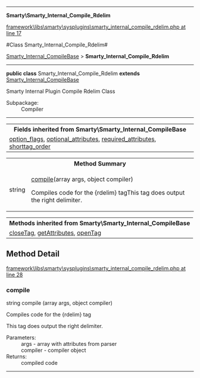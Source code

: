 

- - -

**Smarty\Smarty_Internal_Compile_Rdelim**


<a href="https://github.com/JeyDotC/Hirudo/blob/master/framework/libs/smarty/sysplugins/smarty_internal_compile_rdelim.php#L17" target='_blank'>framework\libs\smarty\sysplugins\smarty_internal_compile_rdelim.php at line 17</a>

#Class Smarty_Internal_Compile_Rdelim#

<a href="https://github.com/JeyDotC/Hirudo-docs/blob/master/Smarty/Smarty_Internal_CompileBase.md">Smarty_Internal_CompileBase</a>
 &gt; **Smarty_Internal_Compile_Rdelim**




- - -

<p><strong>public  class</strong> <span>Smarty_Internal_Compile_Rdelim</span>
<strong>extends</strong> <a href="https://github.com/JeyDotC/Hirudo-docs/blob/master/Smarty/Smarty_Internal_CompileBase.md">Smarty_Internal_CompileBase</a>

</p>

<div class="comment" id="overview_description"><p>Smarty Internal Plugin Compile Rdelim Class</p></div>

<dl>
<dt>Subpackage:</dt>
<dd>Compiler</dd>
</dl>


<hr />

<table class="inherit">
<tr><th colspan="2">Fields inherited from Smarty\Smarty_Internal_CompileBase</th></tr>
<tr><td><a href="https://github.com/JeyDotC/Hirudo-docs/blob/master/Smarty/Smarty_Internal_CompileBase.md#option_flags">option_flags</a>, <a href="https://github.com/JeyDotC/Hirudo-docs/blob/master/Smarty/Smarty_Internal_CompileBase.md#optional_attributes">optional_attributes</a>, <a href="https://github.com/JeyDotC/Hirudo-docs/blob/master/Smarty/Smarty_Internal_CompileBase.md#required_attributes">required_attributes</a>, <a href="https://github.com/JeyDotC/Hirudo-docs/blob/master/Smarty/Smarty_Internal_CompileBase.md#shorttag_order">shorttag_order</a></td></tr></table>

<table id="summary_method">
<tr><th colspan="2">Method Summary</th></tr>
<tr>
<td><span class='k'></span> <span class='nx'>string</span></td>
<td class="description"><p class="name"><a href="#compile">compile</a>(array args, object compiler)</p><p class="description">Compiles code for the {rdelim} tagThis tag does output the right delimiter.</p></td>
</tr>
</table>

<table class="inherit">
<tr><th colspan="2">Methods inherited from Smarty\Smarty_Internal_CompileBase</th></tr>
<tr><td><a href="https://github.com/JeyDotC/Hirudo-docs/blob/master/Smarty/Smarty_Internal_CompileBase.md#closetag">closeTag</a>, <a href="https://github.com/JeyDotC/Hirudo-docs/blob/master/Smarty/Smarty_Internal_CompileBase.md#getattributes">getAttributes</a>, <a href="https://github.com/JeyDotC/Hirudo-docs/blob/master/Smarty/Smarty_Internal_CompileBase.md#opentag">openTag</a></td></tr></table>

<h2 id="detail_method">Method Detail</h2>

<a href="https://github.com/JeyDotC/Hirudo/blob/master/framework/libs/smarty/sysplugins/smarty_internal_compile_rdelim.php#L28" target='_blank'>framework\libs\smarty\sysplugins\smarty_internal_compile_rdelim.php at line 28</a>

<h3 id="compile()">compile</h3>
<span class='k'></span> <span class='nx'>string</span> <span class='nf'>compile</span> (array args, object compiler)

<div class="details">
<p>Compiles code for the {rdelim} tag</p><p>This tag does output the right delimiter.</p><dl>
<dt>Parameters:</dt>
<dd>args - array with attributes from parser</dd>
<dd>compiler - compiler object</dd>
<dt>Returns:</dt>
<dd>compiled code</dd>
</dl>

</div>

- - -

